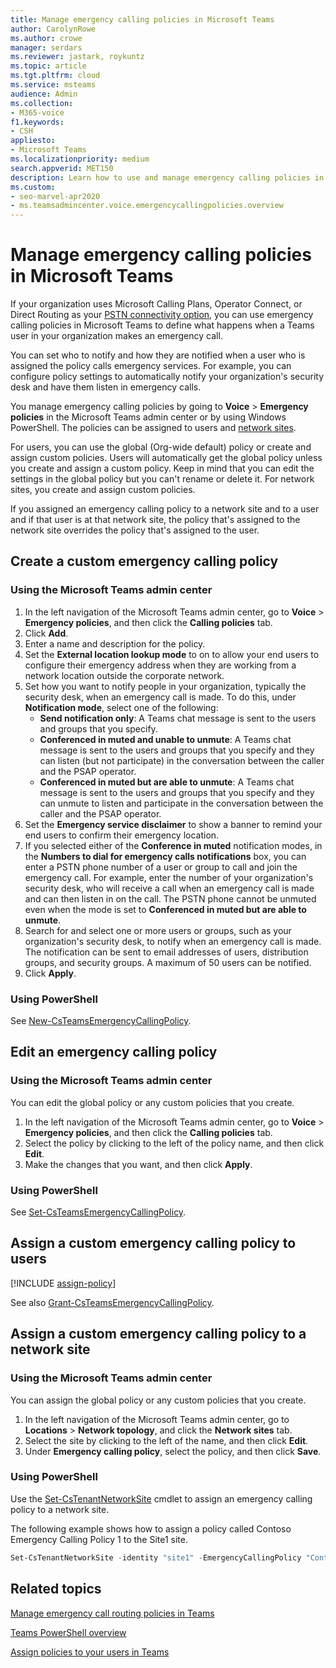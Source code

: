 ```yaml
---
title: Manage emergency calling policies in Microsoft Teams
author: CarolynRowe
ms.author: crowe
manager: serdars
ms.reviewer: jastark, roykuntz
ms.topic: article
ms.tgt.pltfrm: cloud
ms.service: msteams
audience: Admin
ms.collection: 
- M365-voice
f1.keywords:
- CSH
appliesto: 
- Microsoft Teams
ms.localizationpriority: medium
search.appverid: MET150
description: Learn how to use and manage emergency calling policies in Microsoft Teams to define what happens when a Teams user in your organization makes an emergency call. 
ms.custom: 
- seo-marvel-apr2020
- ms.teamsadmincenter.voice.emergencycallingpolicies.overview
---
```


# Manage emergency calling policies in Microsoft Teams

If your organization uses Microsoft Calling Plans, Operator Connect, or Direct Routing as your [PSTN connectivity option](pstn-connectivity.md), you can use emergency calling policies in Microsoft Teams to define what happens when a Teams user in your organization makes an emergency call.

You can set who to notify and how they are notified when a user who is assigned the policy calls emergency services. For example, you can configure policy settings to automatically notify your organization's security desk and have them listen in emergency calls.  

You manage emergency calling policies by going to **Voice** > **Emergency policies** in the Microsoft Teams admin center or by using Windows PowerShell. The policies can be assigned to users and [network sites](cloud-voice-network-settings.md).

For users, you can use the global (Org-wide default) policy or create and assign custom policies. Users will automatically get the global policy unless you create and assign a custom policy. Keep in mind that you can edit the settings in the global policy but you can't rename or delete it. For network sites, you create and assign custom policies.

If you assigned an emergency calling policy to a network site and to a user and if that user is at that network site, the policy that's assigned to the network site overrides the policy that's assigned to the user.

## Create a custom emergency calling policy

### Using the Microsoft Teams admin center

1. In the left navigation of the Microsoft Teams admin center, go to **Voice** > **Emergency policies**, and then click the **Calling policies** tab.
2. Click **Add**.
3. Enter a name and description for the policy.
4. Set the **External location lookup mode** to on to allow your end users to configure their emergency address when they are working from a network location outside the corporate network.
5. Set how you want to notify people in your organization, typically the security desk, when an emergency call is made. To do this, under **Notification mode**, select one of the following:
    - **Send notification only**: A Teams chat message is sent to the users and groups that you specify.
    - **Conferenced in muted and unable to unmute**: A Teams chat message is sent to the users and groups that you specify and they can listen (but not participate) in the conversation between the caller and the PSAP operator.
    - **Conferenced in muted but are able to unmute**: A Teams chat message is sent to the users and groups that you specify and they can unmute to listen and participate in the conversation between the caller and the PSAP operator.
5.  Set the **Emergency service disclaimer** to show a banner to remind your end users to confirm their emergency location.
6.  If you selected either of the **Conference in muted** notification modes, in the **Numbers to dial for emergency calls notifications** box, you can enter a PSTN phone number of a user or group to call and join the emergency call. For example, enter the number of your organization's security desk, who will receive a call when an emergency call is made and can then listen in on the call. The PSTN phone cannot be unmuted even when the mode is set to **Conferenced in muted but are able to unmute**.
7. Search for and select one or more users or groups, such as your organization's security desk, to notify when an emergency call is made.  The notification can be sent to email addresses of users, distribution groups, and security groups. A maximum of 50 users can be notified.
8. Click **Apply**.

### Using PowerShell

See [New-CsTeamsEmergencyCallingPolicy](/powershell/module/skype/new-csteamsemergencycallingpolicy).

## Edit an emergency calling policy

### Using the Microsoft Teams admin center

You can edit the global policy or any custom policies that you create.

1. In the left navigation of the Microsoft Teams admin center, go to **Voice** > **Emergency policies**, and then click the **Calling policies** tab.
2. Select the policy by clicking to the left of the policy name, and then click **Edit**.
3. Make the changes that you want, and then click **Apply**.

### Using PowerShell

See [Set-CsTeamsEmergencyCallingPolicy](/powershell/module/skype/set-csteamsemergencycallingpolicy).

## Assign a custom emergency calling policy to users

[!INCLUDE [assign-policy](includes/assign-policy.md)]

See also [Grant-CsTeamsEmergencyCallingPolicy](/powershell/module/skype/grant-csteamsemergencycallingpolicy).

## Assign a custom emergency calling policy to a network site

### Using the Microsoft Teams admin center

You can assign the global policy or any custom policies that you create.

1. In the left navigation of the Microsoft Teams admin center, go to **Locations** > **Network topology**, and click the **Network sites** tab.
2. Select the site by clicking to the left of the name, and then click **Edit**.
3. Under **Emergency calling policy**, select the policy, and then click **Save**.

### Using PowerShell
Use the [Set-CsTenantNetworkSite](/powershell/module/skype/set-cstenantnetworksite) cmdlet to assign an emergency calling policy to a network site.

The following example shows how to assign a policy called Contoso Emergency Calling Policy 1 to the Site1 site.

```powershell
Set-CsTenantNetworkSite -identity "site1" -EmergencyCallingPolicy "Contoso Emergency Calling Policy 1"
```

## Related topics

[Manage emergency call routing policies in Teams](manage-emergency-call-routing-policies.md)

[Teams PowerShell overview](teams-powershell-overview.md)

[Assign policies to your users in Teams](policy-assignment-overview.md)
